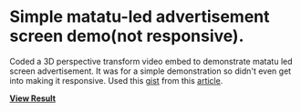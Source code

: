 # Simple matatu-led advertisement screen demo(not responsive).

Coded a 3D perspective transform video embed to demonstrate matatu led screen advertisement.
It was for a simple demonstration so didn't even get into making it responsive.
Used this [gist](https://gist.github.com/fta2012/bd63f7fd9f385870efc0) from this [article](http://franklinta.com/2014/09/08/computing-css-matrix3d-transforms/).

**[View Result](http://hs-dev-design.com/mat-led)**
